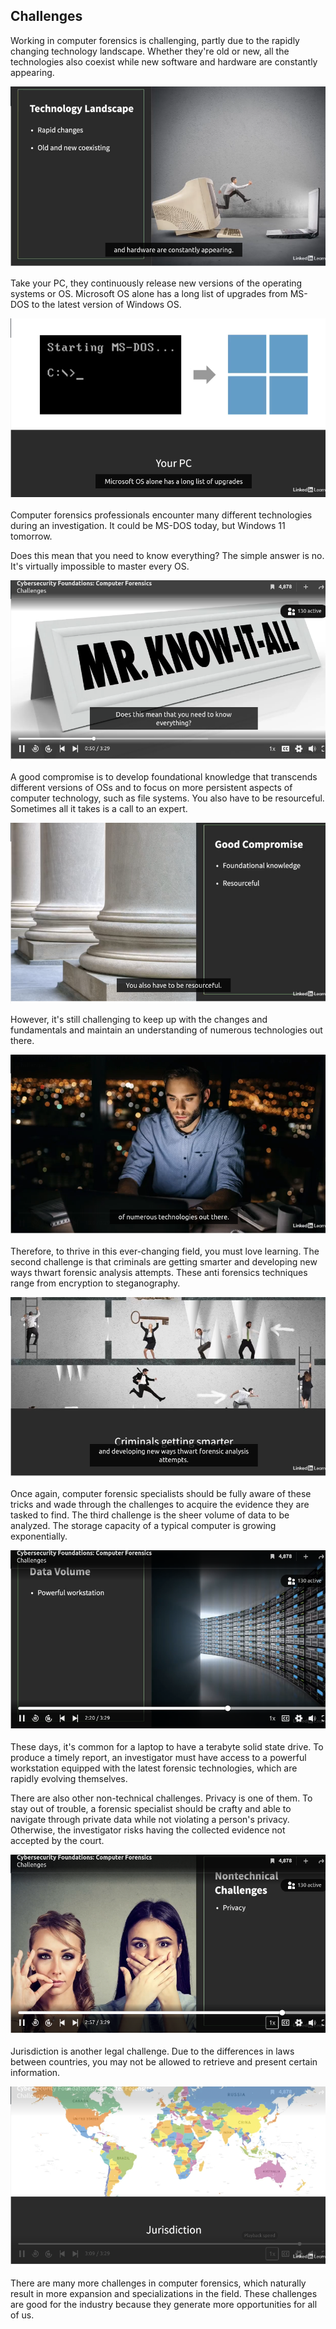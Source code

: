 ## **Challenges**

Working in computer forensics is challenging, partly due to the rapidly changing technology landscape. Whether they're old or new, all the technologies also coexist while new software and hardware are constantly appearing.

![alt text](image-40.png)

Take your PC, they continuously release new versions of the operating systems or OS. Microsoft OS alone has a long list of upgrades from MS-DOS to the latest version of Windows OS.
 
![alt text](image-41.png)

Computer forensics professionals encounter many different technologies during an investigation. It could be MS-DOS today, but Windows 11 tomorrow.
 
Does this mean that you need to know everything? The simple answer is no. It's virtually impossible to master every OS.
 
![alt text](image-42.png)

A good compromise is to develop foundational knowledge that transcends different versions of OSs and to focus on more persistent aspects of computer technology, such as file systems. You also have to be resourceful. Sometimes all it takes is a call to an expert. 
 
![alt text](image-43.png)

However, it's still challenging to keep up with the changes and fundamentals and maintain an understanding of numerous technologies out there.
 
![alt text](image-44.png)

Therefore, to thrive in this ever-changing field, you must love learning. The second challenge is that criminals are getting smarter and developing new ways thwart forensic analysis attempts. These anti forensics techniques range from encryption to steganography.
 
![alt text](image-45.png)

Once again, computer forensic specialists should be fully aware of these tricks and wade through the challenges to acquire the evidence they are tasked to find. The third challenge is the sheer volume of data to be analyzed. The storage capacity of a typical computer is growing exponentially.

![alt text](image-46.png)

These days, it's common for a laptop to have a terabyte solid state drive. To produce a timely report, an investigator must have access to a powerful workstation equipped with the latest forensic technologies, which are rapidly evolving themselves.


There are also other non-technical challenges. Privacy is one of them. To stay out of trouble, a forensic specialist should be crafty and able to navigate through private data while not violating a person's privacy. Otherwise, the investigator risks having the collected evidence not accepted by the court.

![alt text](image-47.png)

Jurisdiction is another legal challenge. Due to the differences in laws between countries, you may not be allowed to retrieve and present certain information. 

![alt text](image-48.png)

There are many more challenges in computer forensics, which naturally result in more expansion and specializations in the field. These challenges are good for the industry because they generate more opportunities for all of us.